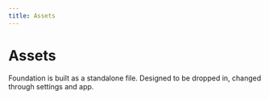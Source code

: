 ```yaml
---
title: Assets
---
```


# Assets

Foundation is built as a standalone file. Designed to be dropped in, changed through settings and app.